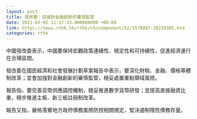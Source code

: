 ```yaml
---
layout: post
title: 發改委：加強對金融創新的審慎監管
date: 2021-03-05 11:17:33.000000000 +08:00
link: https://news.rthk.hk/rthk/ch/component/k2/1578887-20210305.htm
categories: rthk
---
```


中國發改委表示，中國要保持宏觀政策連續性、穩定性和可持續性，促進經濟運行在合理區間。

發改委在國民經濟和社會發展計劃草案報告中表示，要深化財稅、金融、價格等體制改革；並會加強對金融創新的審慎監管，穩妥處置重點領域風險。

報告指，要完善貨幣供應調控機制，穩妥推進數字貨幣研發；並提高直接融資比重，穩步推進主板、新三板註冊制改革。

報告又指，嚴格落實地方政府債務風險防控相關規定，堅決遏制隱性債務存量。
